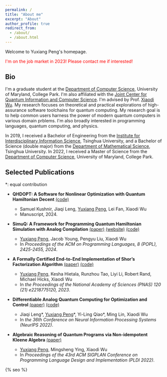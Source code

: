 ```yaml
---
permalink: /
title: "About me"
excerpt: "About"
author_profile: true
redirect_from: 
  - /about/
  - /about.html
---
```


Welcome to Yuxiang Peng's homepage.

<span style="color: red;"> I'm on the job market in 2023! Please contact me if interested! </span>

## **Bio**

I'm a graduate student at the [Department of Computer Science](https://www.cs.umd.edu/), University of Maryland, College Park. I'm also affiliated with the [Joint Center for Quantum Information and Computer Science](https://quics.umd.edu/). I'm advised by Prof. [Xiaodi Wu](https://www.cs.umd.edu/~xwu/). My research focuses on theoretical and practical explorations of high-assurance software toolchains for quantum computing. My research goal is to help common users harness the power of modern quantum computers in various domain prblems. I'm also broadly interested in programming languages, quantum computing, and physics.

In 2019, I received a Bachelor of Engineering from the [Institute for Interdisciplinary Information Science](https://iiis.tsinghua.edu.cn/en/), Tsinghua University, and a Bachelor of Science (double major) from the [Department of Mathematical Science](https://www.math.tsinghua.edu.cn/), Tsinghua University. In 2022, I received a Master of Science from the [Department of Computer Science](https://www.cs.umd.edu/), University of Maryland, College Park.

## **Selected Publications**

\*: equal contribution

* **QHDOPT: A Software for Nonlinear Optimization with Quantum Hamiltonian Decent** [(code)](https://github.com/jiaqileng/QHDOPT)
	* Samuel Kushnir, Jiaqi Leng, <u>Yuxiang Peng</u>, Lei Fan, Xiaodi Wu
	* Manuscript, 2024.

* **SimuQ: A Framework for Programming Quantum Hamiltonian Simulation with Analog Compilation** [(paper)](https://arxiv.org/abs/2303.02775) [(website)](https://pickspeng.github.io/SimuQ) [(code)](https://github.com/PicksPeng/SimuQ)
	* <u>Yuxiang Peng</u>, Jacob Young, Pengyu Liu, Xiaodi Wu
	* In *Proceedings of the ACM on Programming Languages, 8 (POPL), 2425-2455, 2024*.

* **A Formally Certified End-to-End Implementation of Shor’s Factorization Algorithm** [(paper)](https://www.pnas.org/doi/10.1073/pnas.2218775120) [(code)](https://github.com/inQWIRE/SQIR/tree/main/examples/shor)
	* <u>Yuxiang Peng</u>, Kesha Hietala, Runzhou Tao, Liyi Li, Robert Rand, Michael Hicks, Xiaodi Wu
	* In *the Proceedings of the National Academy of Sciences (PNAS) 120 (21) e2218775120, 2023*.
	
* **Differentiable Analog Quantum Computing for Optimization and Control** [(paper)](https://arxiv.org/abs/2210.15812) [(code)](https://github.com/YilingQiao/diffquantum)
	* Jiaqi Leng\*, <u>Yuxiang Peng</u>\*, Yi-Ling Qiao\*, Ming Lin, Xiaodi Wu
	* In *the 36th Conference on Neural Information Processing Systems (NeurIPS 2022)*.

* **Algebraic Reasoning of Quantum Programs via Non-idempotent Kleene Algebra** [(paper)](https://arxiv.org/abs/2110.07018)
	* <u>Yuxiang Peng</u>, Mingsheng Ying, Xiaodi Wu
	* In *Proceedings of the 43rd ACM SIGPLAN Conference on Programming Language Design and Implementation (PLDI 2022)*.

{% seo %}